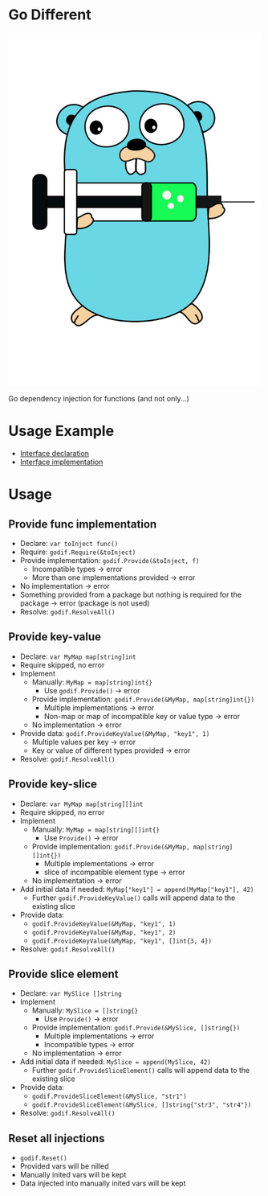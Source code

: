 # Go Different

![godif](docs/godif2.svg)


Go dependency injection for functions (and not only...)

# Usage Example

-  [Interface declaration](iservices/README.md)
-  [Interface implementation](services/declare.go)

# Usage

## Provide func implementation

- Declare: `var toInject func()`
- Require: `godif.Require(&toInject)`
- Provide implementation: `godif.Provide(&toInject, f)`
  - Incompatible types -> error
  - More than one implementations provided -> error
- No implementation -> error
- Something provided from a package but nothing is required for the package -> error (package is not used)
- Resolve: `godif.ResolveAll()`

## Provide key-value

- Declare: `var MyMap map[string]int`
- Require skipped, no error
- Implement
  - Manually: `MyMap = map[string]int{}`
    - Use `godif.Provide()` -> error
  - Provide implementation: `godif.Provide(&MyMap, map[string]int{})`
    - Multiple implementations -> error
    - Non-map or map of incompatible key or value type -> error
  - No implementation -> error
- Provide data: `godif.ProvideKeyValue(&MyMap, "key1", 1)`
  - Multiple values per key -> error
  - Key or value of different types provided -> error
- Resolve: `godif.ResolveAll()`


## Provide key-slice

- Declare: `var MyMap map[string][]int`
- Require skipped, no error
- Implement
  - Manually: `MyMap = map[string][]int{}`
    - Use `Provide()` -> error
  - Provide implementation: `godif.Provide(&MyMap, map[string][]int{})`
    - Multiple implementations -> error
    - slice of incompatible element type -> error
  - No implementation -> error
- Add initial data if needed: `MyMap["key1"] = append(MyMap["key1"], 42)`
  - Further `godif.ProvideKeyValue()` calls will append data to the existing slice
- Provide data: 
  - `godif.ProvideKeyValue(&MyMap, "key1", 1)`
  - `godif.ProvideKeyValue(&MyMap, "key1", 2)`
  - `godif.ProvideKeyValue(&MyMap, "key1", []int{3, 4})`
- Resolve: `godif.ResolveAll()`

## Provide slice element

- Declare: `var MySlice []string`
- Implement
  - Manually: `MySlice = []string{}`
    - Use `Provide()` -> error
  - Provide implementation: `godif.Provide(&MySlice, []string{})`
    - Multiple implementations -> error
    - Incompatible types -> error
  - No implementation -> error
- Add initial data if needed: `MySlice = append(MySlice, 42)`
  - Further `godif.ProvideSliceElement()` calls will append data to the existing slice
- Provide data: 
  - `godif.ProvideSliceElement(&MySlice, "str1")`
  - `godif.ProvideSliceElement(&MySlice, []string{"str3", "str4"})`
- Resolve: `godif.ResolveAll()`

## Reset all injections
- `godif.Reset()`
- Provided vars will be nilled
- Manually inited vars will be kept
- Data injected into manually inited vars will be kept
